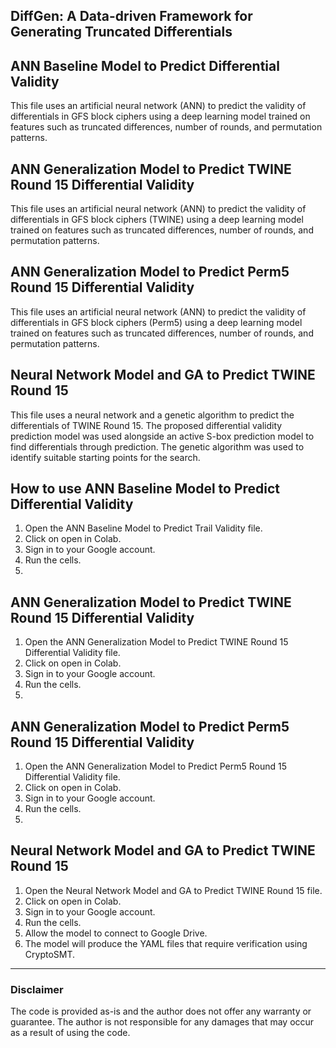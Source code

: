 ## DiffGen: A Data-driven Framework for Generating Truncated Differentials
  
## ANN Baseline Model to Predict Differential Validity
  This file uses an artificial neural network (ANN) to predict the validity of differentials in GFS block ciphers using a deep learning model trained on features such as truncated differences, number of rounds, and permutation patterns.
  
## ANN Generalization Model to Predict TWINE Round 15 Differential Validity
  This file uses an artificial neural network (ANN) to predict the validity of differentials in GFS block ciphers (TWINE) using a deep learning model trained on features such as truncated differences, number of rounds, and permutation patterns. 
  
## ANN Generalization Model to Predict Perm5 Round 15 Differential Validity
  This file uses an artificial neural network (ANN) to predict the validity of differentials in GFS block ciphers (Perm5) using a deep learning model trained on features such as truncated differences, number of rounds, and permutation patterns.  
  
## Neural Network Model and GA to Predict TWINE Round 15
  This file uses a neural network and a genetic algorithm to predict the differentials of TWINE Round 15. The proposed differential validity prediction model was used alongside an active S-box prediction model to find differentials through prediction. The genetic algorithm was used to identify suitable starting points for the search.
  
## How to use ANN Baseline Model to Predict Differential Validity
  1.  Open the ANN Baseline Model to Predict Trail Validity file.
  2.  Click on open in Colab.
  3.  Sign in to your Google account.
  4.	Run the cells.
  5.	
## ANN Generalization Model to Predict TWINE Round 15 Differential Validity
  1.  Open the ANN Generalization Model to Predict TWINE Round 15 Differential Validity file.
  2.  Click on open in Colab.
  3.  Sign in to your Google account.
  4.	Run the cells.
  5.	
## ANN Generalization Model to Predict Perm5 Round 15 Differential Validity
  1.  Open the ANN Generalization Model to Predict Perm5 Round 15 Differential Validity file.
  2.  Click on open in Colab.
  3.  Sign in to your Google account.
  4.	Run the cells.
  5.	
## Neural Network Model and GA to Predict TWINE Round 15
  1.  Open the Neural Network Model and GA to Predict TWINE Round 15 file.
  2.  Click on open in Colab.
  3.  Sign in to your Google account.
  4.	Run the cells.
  5.	Allow the model to connect to Google Drive.
  6.	The model will produce the YAML files that require verification using CryptoSMT.

---

### Disclaimer
  The code is provided as-is and the author does not offer any warranty or guarantee. The author is not responsible for any damages that may occur as a result of using the code.
